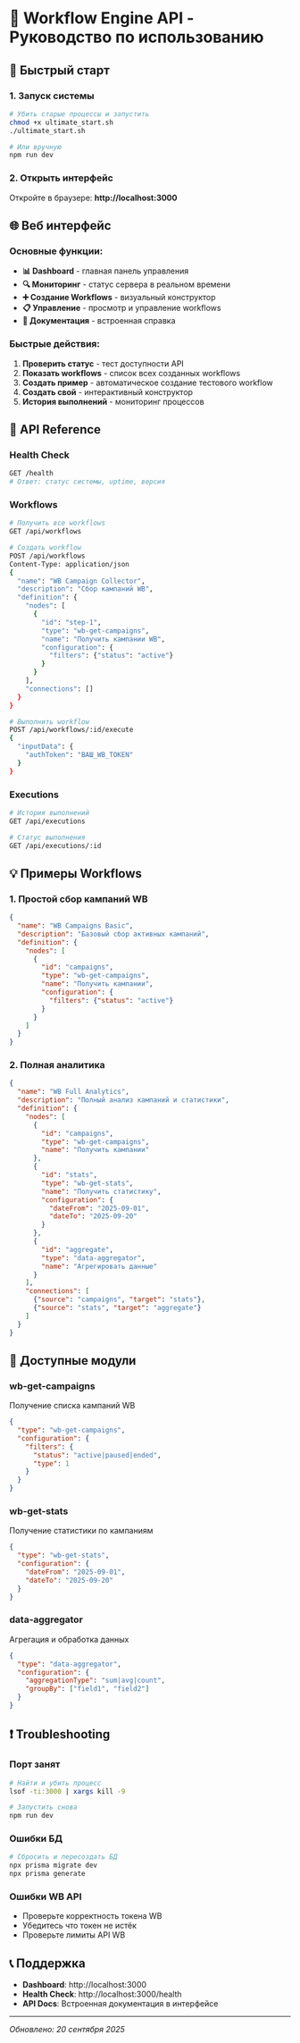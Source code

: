 # 🚀 Workflow Engine API - Руководство по использованию

## 🎯 Быстрый старт

### 1. Запуск системы
```bash
# Убить старые процессы и запустить
chmod +x ultimate_start.sh
./ultimate_start.sh

# Или вручную
npm run dev
```

### 2. Открыть интерфейс
Откройте в браузере: **http://localhost:3000**

## 🌐 Веб интерфейс

### Основные функции:
- **📊 Dashboard** - главная панель управления
- **🔍 Мониторинг** - статус сервера в реальном времени
- **➕ Создание Workflows** - визуальный конструктор
- **📋 Управление** - просмотр и управление workflows
- **📖 Документация** - встроенная справка

### Быстрые действия:
1. **Проверить статус** - тест доступности API
2. **Показать workflows** - список всех созданных workflows  
3. **Создать пример** - автоматическое создание тестового workflow
4. **Создать свой** - интерактивный конструктор
5. **История выполнений** - мониторинг процессов

## 📡 API Reference

### Health Check
```bash
GET /health
# Ответ: статус системы, uptime, версия
```

### Workflows
```bash
# Получить все workflows
GET /api/workflows

# Создать workflow
POST /api/workflows
Content-Type: application/json
{
  "name": "WB Campaign Collector",
  "description": "Сбор кампаний WB",
  "definition": {
    "nodes": [
      {
        "id": "step-1",
        "type": "wb-get-campaigns",
        "name": "Получить кампании WB",
        "configuration": {
          "filters": {"status": "active"}
        }
      }
    ],
    "connections": []
  }
}

# Выполнить workflow
POST /api/workflows/:id/execute
{
  "inputData": {
    "authToken": "ВАШ_WB_TOKEN"
  }
}
```

### Executions
```bash
# История выполнений
GET /api/executions

# Статус выполнения
GET /api/executions/:id
```

## 💡 Примеры Workflows

### 1. Простой сбор кампаний WB
```json
{
  "name": "WB Campaigns Basic",
  "description": "Базовый сбор активных кампаний",
  "definition": {
    "nodes": [
      {
        "id": "campaigns",
        "type": "wb-get-campaigns",
        "name": "Получить кампании",
        "configuration": {
          "filters": {"status": "active"}
        }
      }
    ]
  }
}
```

### 2. Полная аналитика
```json
{
  "name": "WB Full Analytics",
  "description": "Полный анализ кампаний и статистики",
  "definition": {
    "nodes": [
      {
        "id": "campaigns",
        "type": "wb-get-campaigns", 
        "name": "Получить кампании"
      },
      {
        "id": "stats",
        "type": "wb-get-stats",
        "name": "Получить статистику",
        "configuration": {
          "dateFrom": "2025-09-01",
          "dateTo": "2025-09-20"
        }
      },
      {
        "id": "aggregate", 
        "type": "data-aggregator",
        "name": "Агрегировать данные"
      }
    ],
    "connections": [
      {"source": "campaigns", "target": "stats"},
      {"source": "stats", "target": "aggregate"}
    ]
  }
}
```

## 🔧 Доступные модули

### wb-get-campaigns
Получение списка кампаний WB
```json
{
  "type": "wb-get-campaigns",
  "configuration": {
    "filters": {
      "status": "active|paused|ended",
      "type": 1
    }
  }
}
```

### wb-get-stats  
Получение статистики по кампаниям
```json
{
  "type": "wb-get-stats",
  "configuration": {
    "dateFrom": "2025-09-01",
    "dateTo": "2025-09-20"
  }
}
```

### data-aggregator
Агрегация и обработка данных
```json
{
  "type": "data-aggregator", 
  "configuration": {
    "aggregationType": "sum|avg|count",
    "groupBy": ["field1", "field2"]
  }
}
```

## ❗ Troubleshooting

### Порт занят
```bash
# Найти и убить процесс
lsof -ti:3000 | xargs kill -9

# Запустить снова
npm run dev
```

### Ошибки БД
```bash
# Сбросить и пересоздать БД
npx prisma migrate dev
npx prisma generate
```

### Ошибки WB API
- Проверьте корректность токена WB
- Убедитесь что токен не истёк
- Проверьте лимиты API WB

## 📞 Поддержка

- **Dashboard**: http://localhost:3000
- **Health Check**: http://localhost:3000/health  
- **API Docs**: Встроенная документация в интерфейсе

---
*Обновлено: 20 сентября 2025*
